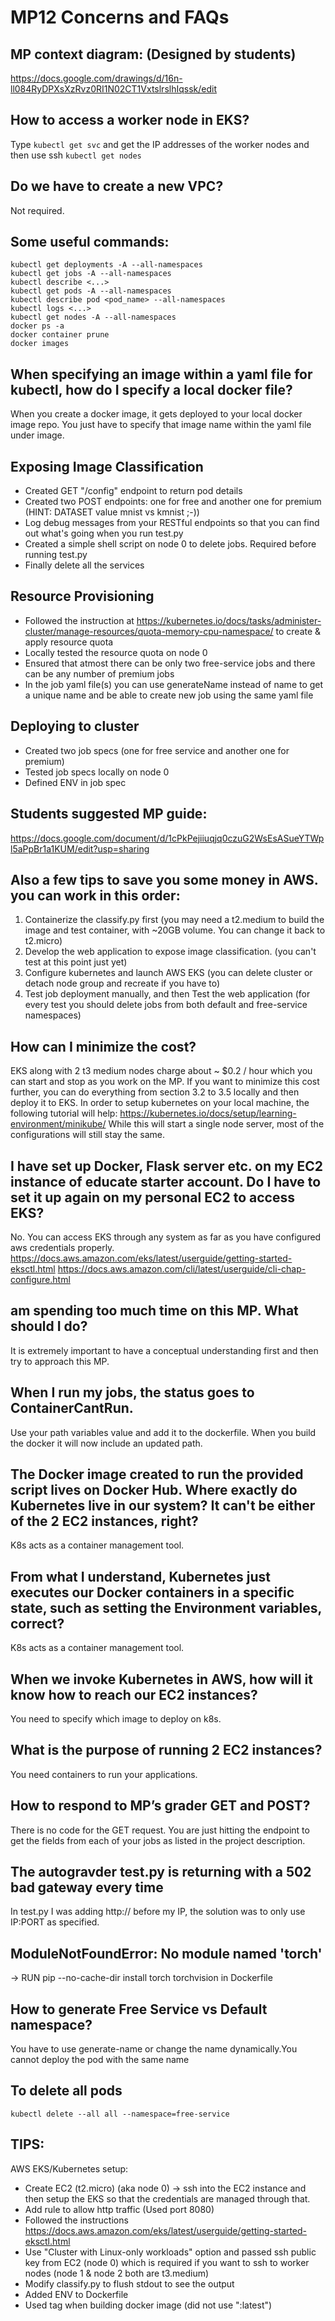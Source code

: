 # MP12 Concerns and FAQs

## MP context diagram: (Designed by students)
https://docs.google.com/drawings/d/16n-ll084RyDPXsXzRvz0RI1N02CT1VxtslrslhIqssk/edit

## How to access a worker node in EKS?

Type `kubectl get svc` and get the IP addresses of the worker nodes and then use ssh 
`kubectl get nodes`

## Do we have to create a new VPC?

Not required.

## Some useful commands:

```
kubectl get deployments -A --all-namespaces
kubectl get jobs -A --all-namespaces
kubectl describe <...>
kubectl get pods -A --all-namespaces
kubectl describe pod <pod_name> --all-namespaces
kubectl logs <...>
kubectl get nodes -A --all-namespaces
docker ps -a
docker container prune
docker images
```

## When specifying an image within a yaml file for kubectl, how do I specify a local docker file?  

When you create a docker image, it gets deployed to your local docker image
repo. You just have to specify that image name within the yaml file under
image. 

## Exposing Image Classification
- Created GET "/config" endpoint to return pod details
- Created two POST endpoints: one for free and another one for premium (HINT: DATASET value mnist vs kmnist ;-))
- Log debug messages from your RESTful endpoints so that you can find out what's going when you run test.py
- Created a simple shell script on node 0 to delete jobs. Required before running test.py
- Finally delete all the services

## Resource Provisioning
- Followed the instruction at https://kubernetes.io/docs/tasks/administer-cluster/manage-resources/quota-memory-cpu-namespace/ to create & apply resource quota
- Locally tested the resource quota on node 0
- Ensured that atmost there can be only two free-service jobs and there can be any number of premium jobs
- In the job yaml file(s) you can use generateName instead of name to get a unique name and be able to create new job using the same yaml file

## Deploying to cluster
- Created two job specs (one for free service and another one for premium)
- Tested job specs locally on node 0
- Defined ENV in job spec

## Students suggested MP guide: 
https://docs.google.com/document/d/1cPkPejiiuqjq0czuG2WsEsASueYTWpl5aPpBr1a1KUM/edit?usp=sharing


## Also a few tips to save you some money in AWS. you can work in this order:
1. Containerize the classify.py first (you may need a t2.medium to build the image and test container, with ~20GB volume. You can change it back to t2.micro)
2. Develop the web application to expose image classification. (you can't test at this point just yet)
3. Configure kubernetes and launch AWS EKS (you can delete cluster or detach node group and recreate if you have to)
4. Test job deployment manually, and then Test the web application (for every test you should delete jobs from both default and free-service namespaces)


## How can I minimize the cost?

EKS along with 2 t3 medium nodes charge about ~ $0.2 / hour which you can start
and stop as you work on the MP. If you want to minimize this cost further, you
can do everything from section 3.2 to 3.5 locally and then deploy it to EKS. In
order to setup kubernetes on your local machine, the following tutorial will
help: https://kubernetes.io/docs/setup/learning-environment/minikube/ While
this will start a single node server, most of the configurations will still
stay the same.

## I have set up Docker, Flask server etc. on my EC2 instance of educate starter account. Do I have to set it up again on my personal EC2 to access EKS?

No. You can access EKS through any system as far as you have configured aws credentials properly. 
https://docs.aws.amazon.com/eks/latest/userguide/getting-started-eksctl.html
https://docs.aws.amazon.com/cli/latest/userguide/cli-chap-configure.html

## am spending too much time on this MP. What should I do?
It is extremely important to have a conceptual understanding first and then try to approach this MP. 

## When I run my jobs, the status goes to ContainerCantRun. 
Use your path variables value and add it to the dockerfile. When you build the docker it will now include an updated path.

## The Docker image created to run the provided script lives on Docker Hub. Where exactly do Kubernetes live in our system? It can't be either of the 2 EC2 instances, right?
K8s acts as a container management tool. 

## From what I understand, Kubernetes just executes our Docker containers in a specific state, such as setting the Environment variables, correct?
K8s acts as a container management tool. 

## When we invoke Kubernetes in AWS, how will it know how to reach our EC2 instances?
You need to specify which image to deploy on k8s.

## What is the purpose of running 2 EC2 instances?
You need containers to run your applications.

## How to respond to MP’s grader GET and POST?
There is no code for the GET request. You are just hitting the endpoint to get the fields from each of your jobs as listed in the project description. 

## The autogravder test.py is returning with a 502 bad gateway every time
In test.py I was adding http:// before my IP, the solution was to only use IP:PORT as specified.

## ModuleNotFoundError: No module named 'torch'
-> RUN pip --no-cache-dir install torch torchvision in Dockerfile

## How to generate Free Service vs Default namespace?
You have to use generate-name or change the name dynamically.You cannot deploy the pod with the same name

## To delete all pods
`kubectl delete --all all --namespace=free-service`


## TIPS:
AWS EKS/Kubernetes setup:
- Create EC2 (t2.micro) (aka node 0) -> ssh into the EC2 instance and then setup the EKS so that the credentials are managed through that.
- Add rule to allow http traffic (Used port 8080)
- Followed the instructions https://docs.aws.amazon.com/eks/latest/userguide/getting-started-eksctl.html
- Use "Cluster with Linux-only workloads" option and passed ssh public key from EC2 (node 0) which is required if you want to ssh to worker nodes (node 1 & node 2 both are t3.medium)
- Modify classify.py to flush stdout to see the output
- Added ENV to Dockerfile
- Used tag when building docker image (did not use ":latest")





